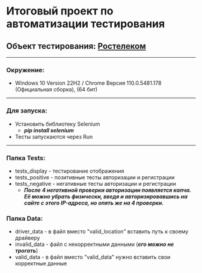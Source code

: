 # Итоговый проект по автоматизации тестирования
## Объект тестирования: [Ростелеком](https://b2c.passport.rt.ru)
___
### Окружение:
+ Windows 10 Version 22H2 / Chrome Версия 110.0.5481.178 (Официальная сборка), (64 бит)
___
### Для запуска:
+ Установить библиотеку Selenium
  + ***pip install selenium***
+ Тесты запускаются через Run
___
### Папка Tests:
+ tests_display - тестирование отображения
+ tests_positive - позитивные тесты авторизации и регистрации
+ tests_negative - негативные тесты авторизации и регистрации
  + ***После 4 негативной проверки авторизации появляется капча. Её можно убрать физически, введя и авторизировавшись на сайте с этого IP-адреса, но опять же на 4 проверки.***
### Папка Data:
+ driver_data - в файл вместо "valid_location" вставить путь к своему драйверу
+ invalid_data - файл с некорректными данными (***его можно не трогать***)
+ valid_data - в файл вместо "valid_data" нужно вставить свои корректные данные




